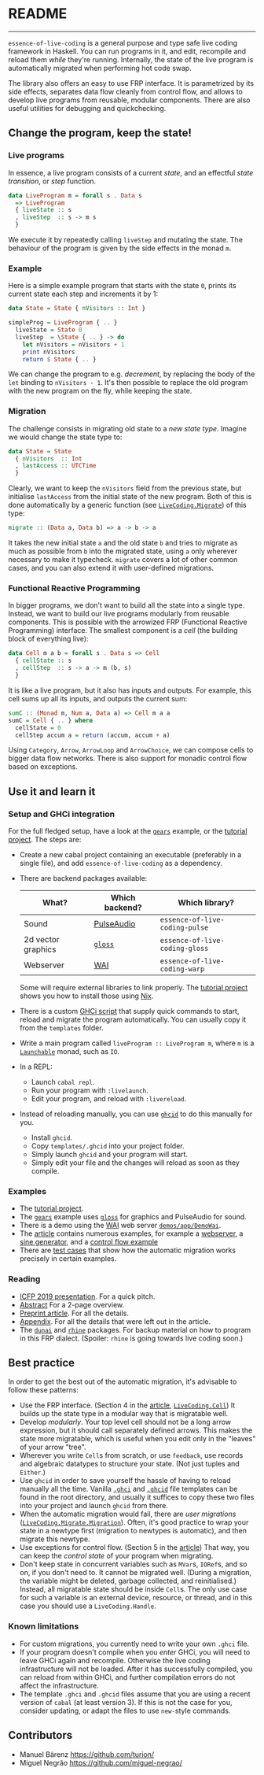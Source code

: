 # README
--------

`essence-of-live-coding` is a general purpose and type safe live coding framework in Haskell.
You can run programs in it, and edit, recompile and reload them _while_ they're running.
Internally, the state of the live program is automatically migrated when performing hot code swap.

The library also offers an easy to use FRP interface.
It is parametrized by its side effects,
separates data flow cleanly from control flow,
and allows to develop live programs from reusable, modular components.
There are also useful utilities for debugging and quickchecking.

## Change the program, keep the state!

### Live programs

In essence, a live program consists of a current _state_,
and an effectful _state transition_, or _step_ function.

```haskell
data LiveProgram m = forall s . Data s
  => LiveProgram
  { liveState :: s
  , liveStep  :: s -> m s
  }
```

We execute it by repeatedly calling `liveStep` and mutating the state.
The behaviour of the program is given by the side effects in the monad `m`.

### Example

Here is a simple example program that starts with the state `0`,
prints its current state each step and increments it by 1:

```haskell
data State = State { nVisitors :: Int }

simpleProg = LiveProgram { .. }
  liveState = State 0
  liveStep  = \State { .. } -> do
    let nVisitors = nVisitors + 1
    print nVisitors
    return $ State { .. }
```

We can change the program to e.g. _decrement_,
by replacing the body of the `let` binding to `nVisitors - 1`.
It's then possible to replace the old program with the new program on the fly,
while keeping the state.

### Migration

The challenge consists in migrating old state to a _new state type_.
Imagine we would change the state type to:

```haskell
data State = State
  { nVisitors  :: Int
  , lastAccess :: UTCTime
  }
```

Clearly, we want to keep the `nVisitors` field from the previous state,
but initialise `lastAccess` from the initial state of the new program.
Both of this is done automatically by a generic function (see [`LiveCoding.Migrate`](https://github.com/turion/essence-of-live-coding/blob/master/essence-of-live-coding/src/LiveCoding/Migrate.lhs)) of this type:

```haskell
migrate :: (Data a, Data b) => a -> b -> a
```

It takes the new initial state `a` and the old state `b` and tries to migrate as much as possible from `b` into the migrated state,
using `a` only wherever necessary to make it typecheck.
`migrate` covers a lot of other common cases,
and you can also extend it with user-defined migrations.

### Functional Reactive Programming

In bigger programs, we don't want to build all the state into a single type.
Instead, we want to build our live programs modularly from reusable components.
This is possible with the arrowized FRP (Functional Reactive Programming) interface.
The smallest component is a _cell_ (the building block of everything live):

```haskell
data Cell m a b = forall s . Data s => Cell
  { cellState :: s
  , cellStep  :: s -> a -> m (b, s)
  }
```

It is like a live program, but it also has inputs and outputs.
For example, this cell sums up all its inputs, and outputs the current sum:

```haskell
sumC :: (Monad m, Num a, Data a) => Cell m a a
sumC = Cell { .. } where
  cellState = 0
  cellStep accum a = return (accum, accum + a)
```

Using `Category`, `Arrow`, `ArrowLoop` and `ArrowChoice`,
we can compose cells to bigger data flow networks.
There is also support for monadic control flow based on exceptions.

## Use it and learn it

### Setup and GHCi integration

For the full fledged setup, have a look at the [`gears`](https://github.com/turion/essence-of-live-coding/tree/master/gears) example,
or the [tutorial project](https://github.com/turion/essence-of-live-coding-tutorial/).
The steps are:

* Create a new cabal project containing an executable
  (preferably in a single file),
  and add `essence-of-live-coding` as a dependency.
* There are backend packages available:

  | What? | Which backend? | Which library? |
  | ----- | -------------- | -------------- |
  | Sound | [PulseAudio](hackage.haskell.org/package/pulse-simple) | `essence-of-live-coding-pulse` |
  | 2d vector graphics | [`gloss`](http://hackage.haskell.org/package/gloss) | `essence-of-live-coding-gloss` |
  | Webserver | [WAI](https://hackage.haskell.org/package/wai) | `essence-of-live-coding-warp` |

  Some will require external libraries to link properly.
  The [tutorial project](https://github.com/turion/essence-of-live-coding-tutorial/) shows you how to install those using [Nix](https://nixos.org/).
* There is a custom [GHCi script](https://downloads.haskell.org/~ghc/latest/docs/html/users_guide/ghci.html#the-ghci-and-haskeline-files) that supply quick commands to start, reload and migrate the program automatically.
  You can usually copy it from the `templates` folder.
* Write a main program called `liveProgram :: LiveProgram m`,
  where `m` is a [`Launchable`](https://hackage.haskell.org/package/essence-of-live-coding-0.2.4/docs/LiveCoding.html#t:Launchable) monad, such as `IO`.
* In a REPL:
  * Launch `cabal repl`.
  * Run your program with `:livelaunch`.
  * Edit your program, and reload with `:livereload`.
* Instead of reloading manually,
  you can use [`ghcid`](https://github.com/ndmitchell/ghcid) to do this manually for you.
  * Install `ghcid`.
  * Copy `templates/.ghcid` into your project folder.
  * Simply launch `ghcid` and your program will start.
  * Simply edit your file and the changes will reload as soon as they compile.

### Examples

* The [tutorial project](https://github.com/turion/essence-of-live-coding-tutorial/).
* The [`gears`](https://github.com/turion/essence-of-live-coding/tree/master/gears) example uses [`gloss`](http://gloss.ouroborus.net/) for graphics and PulseAudio for sound.
* There is a demo using the [WAI](https://www.stackage.org/package/wai) web server [`demos/app/DemoWai`](https://github.com/turion/essence-of-live-coding/blob/master/demos/app/DemoWai.hs).
* The [article](https://www.manuelbaerenz.de/essence-of-live-coding/EssenceOfLiveCoding.pdf#section.4) contains numerous examples,
  for example a [webserver](https://www.manuelbaerenz.de/essence-of-live-coding/EssenceOfLiveCoding.pdf#subsection.3.2),
  a [sine generator](https://www.manuelbaerenz.de/essence-of-live-coding/EssenceOfLiveCoding.pdf#subsection.4.3),
  and a [control flow example](https://www.manuelbaerenz.de/essence-of-live-coding/EssenceOfLiveCoding.pdf#subsection.5.2)
* There are [test cases](https://github.com/turion/essence-of-live-coding/tree/master/essence-of-live-coding/test) that show how the automatic migration works precisely in certain examples.

### Reading

* [ICFP 2019 presentation](https://www.manuelbaerenz.de/essence-of-live-coding/EssenceOfLiveCodingPresentation.html).
  For a quick pitch.
* [Abstract](https://www.manuelbaerenz.de/essence-of-live-coding/EssenceOfLiveCodingAbstract.pdf)
  For a 2-page overview.
* [Preprint article](https://www.manuelbaerenz.de/essence-of-live-coding/EssenceOfLiveCoding.pdf).
  For all the details.
* [Appendix](https://www.manuelbaerenz.de/essence-of-live-coding/EssenceOfLiveCodingAppendix.pdf).
  For all the details that were left out in the article.
* The [`dunai`](http://hackage.haskell.org/package/dunai) and [`rhine`](https://github.com/turion/rhine) packages.
  For backup material on how to program in this FRP dialect.
  (Spoiler: `rhine` is going towards live coding soon.)

## Best practice

In order to get the best out of the automatic migration,
it's advisable to follow these patterns:

* Use the FRP interface.
  (Section 4 in the [article](https://www.manuelbaerenz.de/essence-of-live-coding/EssenceOfLiveCoding.pdf#section.4),
  [`LiveCoding.Cell`](https://github.com/turion/essence-of-live-coding/blob/master/essence-of-live-coding/src/LiveCoding/Cell.lhs))
  It builds up the state type in a modular way that is migratable well.
* Develop _modularly_.
  Your top level cell should not be a long arrow expression,
  but it should call separately defined arrows.
  This makes the state more migratable,
  which is useful when you edit only in the "leaves" of your arrow "tree".
* Wherever you write `Cell`s from scratch,
  or use `feedback`,
  use records and algebraic datatypes to structure your state.
  (Not just tuples and `Either`.)
* Use `ghcid` in order to save yourself the hassle of having to reload manually all the time.
  Vanilla [`.ghci`](https://downloads.haskell.org/ghc/latest/docs/html/users_guide/ghci.html) and [`.ghcid`](https://github.com/ndmitchell/ghcid) file templates can be found in the root directory,
  and usually it suffices to copy these two files into your project and launch `ghcid` from there.
* When the automatic migration would fail, there are _user migrations_ ([`LiveCoding.Migrate.Migration`](https://github.com/turion/essence-of-live-coding/blob/master/essence-of-live-coding/src/LiveCoding/Migrate/Migration.hs)).
  Often, it's good practice to wrap your state in a newtype first
  (migration to newtypes is automatic),
  and then migrate this newtype.
* Use exceptions for control flow.
  (Section 5 in the [article](https://www.manuelbaerenz.de/essence-of-live-coding/EssenceOfLiveCoding.pdf#section.5))
  That way, you can keep the _control state_ of your program when migrating.
* Don't keep state in concurrent variables such as `MVar`s, `IORef`s, and so on, if you don't need to.
  It cannot be migrated well.
  (During a migration, the variable might be deleted, garbage collected, and reinitialised.)
  Instead, all migratable state should be inside `Cell`s.
  The only use case for such a variable is an external device, resource, or thread,
  and in this case you should use a `LiveCoding.Handle`.

### Known limitations

* For custom migrations, you currently need to write your own `.ghci` file.
* If your program doesn't compile when you _enter_ GHCi,
  you will need to leave GHCi again and recompile.
  Otherwise the live coding infrastructure will not be loaded.
  After it has successfully compiled, you can reload from within GHCi,
  and further compilation errors do not affect the infrastructure.
* The template `.ghci` and `.ghcid` files assume that you are using a recent version of `cabal`
  (at least version 3).
  If this is not the case for you,
  consider updating, or adapt the files to use `new-`style commands.

## Contributors

* Manuel Bärenz https://github.com/turion/
* Miguel Negrão https://github.com/miguel-negrao/
